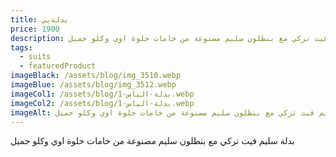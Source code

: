 ```yaml
---
title: بدلةيي
price: 1900
description: بدلة سليم فيت تركي مع بنطلون سليم مصنوعة من خامات حلوة اوي وكلو جميل
tags:
  - suits
  - featuredProduct
imageBlack: /assets/blog/img_3510.webp
imageBlue: /assets/blog/img_3512.webp
imageCol1: /assets/blog/بدلة-الياس-1.webp
imageCol2: /assets/blog/بدلة-الياس-1.webp
imageAlt: بدلة سليم فيت تركي مع بنطلون سليم مصنوعة من خامات حلوة اوي وكلو جميل
---
```



بدلة سليم فيت تركي مع بنطلون سليم مصنوعة من خامات حلوة اوي وكلو جميل